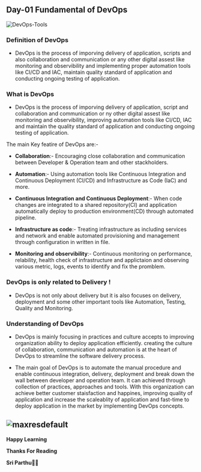 ## Day-01 Fundamental of DevOps

![DevOps-Tools](https://github.com/sriparthu1014/DevOps-Zero-to-Hero/assets/139961068/3520b33a-afbc-41ca-b45c-b0ca8a8d1b1b)

### Definition of DevOps
- DevOps is the process of imporving delivery of application, scripts and also collaboration and communication or any other digital assest like monitoring and observibility and implementing proper automation tools like CI/CD and IAC, maintain quality standard of application and conducting ongoing testing of application.

### What is DevOps
- DevOps is the process of imporving delivery of application, script and collaboration and communication or ny other digital assest like monitoring and observibility, improving automation tools like CI/CD, IAC and maintain the quality standard of application and conducting ongoing testing of application.

The main Key featire of DevOps are:-

- **Collaboration**:- Encouraging close collaboration and communication between Developer & Operation team and other stackholders.

- **Automation**:- Using automation tools like Continuous Integration and Continuous Deployment (CI/CD) and Infrastructure as Code (IaC) and more.

- **Continuous Integration and Continuous Deployment**:- When code changes are integrated to a shared repository(CI) and application automatically deploy to production environment(CD) through automated pipeline.

- **Infrastructure as code**:- Treating infrastructure as including services and network and enable automated provisioning and management through configuration in written in file.

- **Monitoring and observibility**:- Continuous monitoring on performance, relability, health check of infrastructure and applictaion and observing various metric, logs, events to identify and fix the promblem.

### DevOps is only related to Delivery !
- DevOps is not only about delivery but it is also focuses on delivery, deployment and some other important tools like Automation, Testing, Quality and Monitoring.

### Understanding of DevOps
- DevOps is mainly focusing in practices and culture accepts to improving organization ability to deploy application efficiently. creating the culture of collaboration, communication and automation is at the heart of DevOps to streamline the software delivery process.

- The main goal of DevOps is to automate the manual procedure and enable continuous integration, delivery, deployment and break down the wall between developer and operation team. It can achieved through collection of practices, approaches and tools. With this organization can achieve better customer staisfaction and happines, improving quality of application and increase the scaleablity of application and fast-time to deploy application in the market by implementing DevOps concepts.

![maxresdefault](https://github.com/sriparthu1014/DevOps-Zero-to-Hero/assets/139961068/2e356055-c8ca-4620-b0e1-1f3735f0b59c)
------------------------------------------------------------------------------------------------------------------------------------------------------------
**Happy Learning**

**Thanks For Reading**

**Sri Parthu**💝🤩
